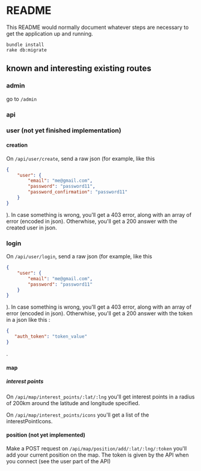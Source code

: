 # README

This README would normally document whatever steps are necessary to get the
application up and running.

    bundle install
    rake db:migrate

## known and interesting existing routes

### admin

go to `/admin`

### api
### user (not yet finished implementation)
#### creation 
On `/api/user/create`, send a raw json (for example, like this 
```json
{  
    "user": {
        "email": "me@gmail.com",
        "password": "password11",
        "password_confirmation": "password11"
    }
}
```
). In case something is wrong, you'll get a 403 error, along with an array of error (encoded
in json). Otherwhise, you'll get a 200 answer with the created user in json.

### login
On `/api/user/login`, send a raw json (for example, like this 
```json
{  
    "user": {
        "email": "me@gmail.com",
        "password": "password11"
    }
}
```
). In case something is wrong, you'll get a 403 error, along with an array of error (encoded
   in json). Otherwhise, you'll get a 200 answer with the token in a json like this : 
```json
{  
   "auth_token": "token_value"
}
```
.
#### map
##### interest points 

On `/api/map/interest_points/:lat/:lng` you'll get interest points in a radius of 200km 
around the latitude and longitude specified.

On `/api/map/interest_points/icons` you'll get a list of the interestPointIcons.

#### position (not yet implemented)
Make a POST request on `/api/map/position/add/:lat/:lng/:token` you'll add your current position
on the map. The token is given by the API when you connect (see the user part
of the API)
